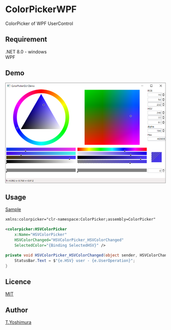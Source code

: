 # ColorPickerWPF
 ColorPicker of WPF UserControl

## Requirement
.NET 8.0 - windows  
WPF  

## Demo
![Demo](images/demo.png)

## Usage

[Sample](ColorPickerGUITest)

```xml
xmlns:colorpicker="clr-namespace:ColorPicker;assembly=ColorPicker"
```

```xml
<colorpicker:HSVColorPicker
    x:Name="HSVColorPicker"
    HSVColorChanged="HSVColorPicker_HSVColorChanged"
    SelectedColor="{Binding SelectedHSV}" />
```

```csharp
private void HSVColorPicker_HSVColorChanged(object sender, HSVColorChangedEventArgs e) {
    StatusBar.Text = $"{e.HSV} user - {e.UserOperation}";
}
```

## Licence
[MIT](LICENSE)

## Author

[T.Yoshimura](https://github.com/tk-yoshimura)